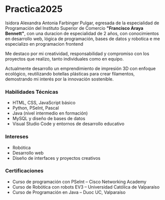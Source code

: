 # Practica2025
<p>Isidora Alexandra Antonia Farbinger Pulgar, egresada de la especialidad de Programación del Instituto Superior de Comercio <strong>"Francisco Araya Bennett"</strong>, con una duracion de especialidad de 2 años, con conocimientos en desarrollo web, lógica de programación, bases de datos y robotica e me especializo en programacion frontend</p> 
<p>Me destaco por mi creatividad, responsabilidad y compromiso con los proyectos que realizo, tanto individuales como en equipo.</p> <p>Actualmente desarrollo un emprendimiento de impresión 3D con enfoque ecológico, reutilizando botellas plásticas para crear filamentos, demostrando mi interés por la innovación sostenible.</p> </div> </div> <div class="section"> <h3>
     Habilidades Técnicas</h3> <ul> <li>HTML, CSS, JavaScript básico</li> <li>Python, PSeInt, Pascal</li> <li>Java (nivel intermedio en formación)</li> <li>MySQL y diseño de bases de datos</li> <li>Visual Studio Code y entornos de desarrollo educativo</li> </ul> </div> <div class="section"> <h3>
     Intereses</h3> <ul> <li>Robótica</li> <li>Desarrollo web</li> <li>Diseño de interfaces y proyectos creativos</li> </ul> </div> <div class="section"> <h3>
     Certificaciones</h3> <ul> <li>Curso de programación con PSeInt – Cisco Networking Academy</li> <li>Curso de Robótica con robots EV3 – Universidad Católica de Valparaíso</li> <li>Curso de Programación en Java – Duoc UC, Valparaíso</li> </ul> </div> </div>
